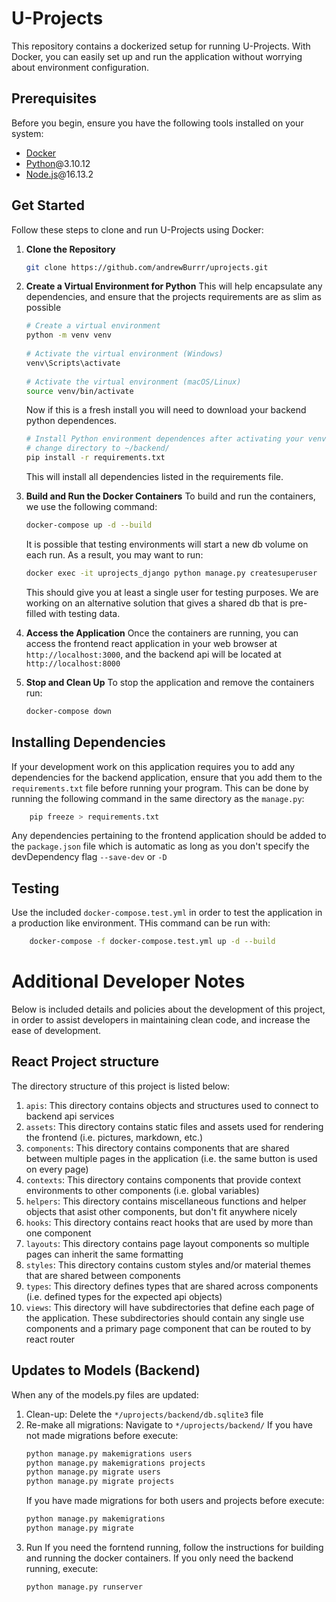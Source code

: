 # U-Projects
This repository contains a dockerized setup for running U-Projects. With Docker, you can easily set up and run the application without worrying about environment configuration.
## Prerequisites
Before you begin, ensure you have the following tools installed on your system:
- [Docker](https://docker.com/get-started)
- [Python](https://python.org/downloads)@3.10.12
- [Node.js](https://nodejs.org/)@16.13.2
## Get Started
Follow these steps to clone and run U-Projects using Docker:
1. **Clone the Repository**
    ```bash
    git clone https://github.com/andrewBurrr/uprojects.git
    ```
2. **Create a Virtual Environment for Python**
   This will help encapsulate any dependencies, and ensure that the projects requirements are as slim as possible
    ```bash
    # Create a virtual environment
    python -m venv venv
        
    # Activate the virtual environment (Windows)
    venv\Scripts\activate
       
    # Activate the virtual environment (macOS/Linux)
    source venv/bin/activate  
    ```
    Now if this is a fresh install you will need to download your backend python dependences.
    ```bash
    # Install Python environment dependences after activating your venv
    # change directory to ~/backend/ 
    pip install -r requirements.txt
    ``` 
    This will install all dependencies listed in the requirements file.

    
3. **Build and Run the Docker Containers**
    To build and run the containers, we use the following command:
    ```bash
    docker-compose up -d --build
    ```
    It is possible that testing environments will start a new db volume on each run. As a result, you may want to run:
    ```bash
    docker exec -it uprojects_django python manage.py createsuperuser
    ```
    This should give you at least a single user for testing purposes. We are working on an alternative solution that gives a shared db that is pre-filled with testing data.
4. **Access the Application**
    Once the containers are running, you can access the frontend react application in your web browser at `http://localhost:3000`, and the backend api will be located at `http://localhost:8000`
5. **Stop and Clean Up**
    To stop the application and remove the containers run:
    ```bash
    docker-compose down
    ```
## Installing Dependencies
If your development work on this application requires you to add any dependencies for the backend application, ensure that you add them to the ```requirements.txt``` file before running your program. This can be done by running the following command in the same directory as the ```manage.py```:
```bash
    pip freeze > requirements.txt
```
Any dependencies pertaining to the frontend application should be added to the ```package.json``` file which is automatic as long as you don't specify the devDependency flag ```--save-dev``` or ```-D```

## Testing
Use the included `docker-compose.test.yml` in order to test the application in a production like environment. THis command can be run with:
```bash
    docker-compose -f docker-compose.test.yml up -d --build
```
# Additional Developer Notes
Below is included details and policies about the development of this project, in order to assist developers in maintaining clean code, and increase the ease of development.
## React Project structure
The directory structure of this project is listed below:
1. `apis`:
    This directory contains objects and structures used to connect to backend api services
2. `assets`:
    This directory contains static files and assets used for rendering the frontend (i.e. pictures, markdown, etc.)
3. `components`:
    This directory contains components that are shared between multiple pages in the application (i.e. the same button is used on every page)
4. `contexts`:
    This directory contains components that provide context environments to other components (i.e. global variables)
5. `helpers`:
    This directory contains miscellaneous functions and helper objects that asist other components, but don't fit anywhere nicely
6. `hooks`:
    This directory contains react hooks that are used by more than one component
7. `layouts`:
    This directory contains page layout components so multiple pages can inherit the same formatting
8. `styles`:
    This directory contains custom styles and/or material themes that are shared between components
9. `types`:
    This directory defines types that are shared across components (i.e. defined types for the expected api objects)
10. `views`:
    This directory will have subdirectories that define each page of the application. These subdirectories should contain any single use components and a primary page component that can be routed to by react router
## Updates to Models (Backend)
When any of the models.py files are updated:
1. Clean-up:
    Delete the `*/uprojects/backend/db.sqlite3` file
2. Re-make all migrations:
    Navigate to `*/uprojects/backend/`
    If you have not made migrations before execute:
    ```bash
    python manage.py makemigrations users
    python manage.py makemigrations projects
    python manage.py migrate users
    python manage.py migrate projects
    ```
    If you have made migrations for both users and projects before execute:
    ```bash
    python manage.py makemigrations
    python manage.py migrate
    ```
3. Run
    If you need the forntend running, follow the instructions for building and running the docker containers.
    If you only need the backend running, execute:
    ```bash
    python manage.py runserver
    ```